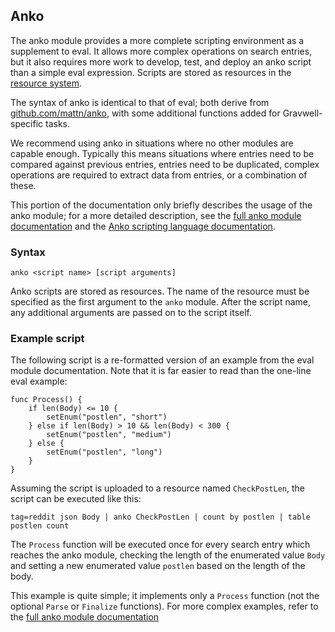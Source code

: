 ## Anko

The anko module provides a more complete scripting environment as a supplement to eval. It allows more complex operations on search entries, but it also requires more work to develop, test, and deploy an anko script than a simple eval expression. Scripts are stored as resources in the [resource system](#!resources/resources.md).

The syntax of anko is identical to that of eval; both derive from [github.com/mattn/anko](https://github.com/mattn/anko), with some additional functions added for Gravwell-specific tasks.

We recommend using anko in situations where no other modules are capable enough. Typically this means situations where entries need to be compared against previous entries, entries need to be duplicated, complex operations are required to extract data from entries, or a combination of these.

This portion of the documentation only briefly describes the usage of the anko module; for a more detailed description, see the [full anko module documentation](#!scripting/anko.md) and the [Anko scripting language documentation](#!scripting/scripting.md).

### Syntax

`anko <script name> [script arguments]`

Anko scripts are stored as resources. The name of the resource must be specified as the first argument to the `anko` module. After the script name, any additional arguments are passed on to the script itself.

### Example script

The following script is a re-formatted version of an example from the eval module documentation. Note that it is far easier to read than the one-line eval example:

```
func Process() {
	if len(Body) <= 10 {
		setEnum("postlen", "short")
	} else if len(Body) > 10 && len(Body) < 300 {
		setEnum("postlen", "medium")
	} else {
		setEnum("postlen", "long")
	}
}
```

Assuming the script is uploaded to a resource named `CheckPostLen`, the script can be executed like this:

```
tag=reddit json Body | anko CheckPostLen | count by postlen | table postlen count
```

The `Process` function will be executed once for every search entry which reaches the anko module, checking the length of the enumerated value `Body` and setting a new enumerated value `postlen` based on the length of the body.

This example is quite simple; it implements only a `Process` function (not the optional `Parse` or `Finalize` functions). For more complex examples, refer to the [full anko module documentation](#!scripting/anko.md)